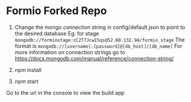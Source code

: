 # Formio Forked Repo 

1. Change the mongo connection string in config/default.json to point to the desired database
Eg: for stage 
``` mongodb://formiostage:zC2T7JcwISqs@52.60.132.94/formio_stage ```
The format is 
``` mongodb://[username]:[password]@[db_host]/[db_name] ```
For more information on connection strings go to https://docs.mongodb.com/manual/reference/connection-string/

2. npm install
3. npm start

Go to the url in the console to view the build app
